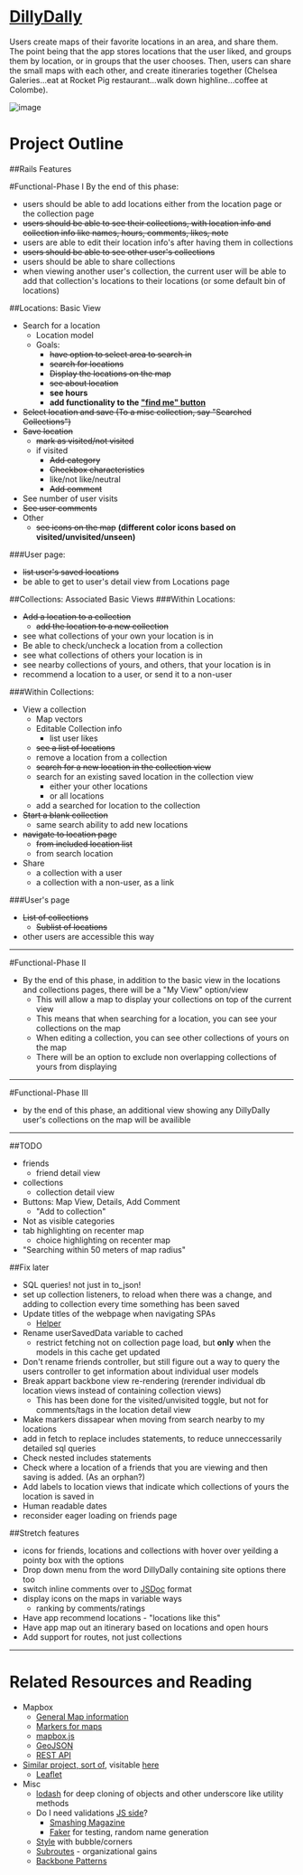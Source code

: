 [DillyDally](http://dillydally.herokuapp.com)
===

Users create maps of their favorite locations in an area, and share them. The point being that the app stores locations that the user liked, and groups them by location, or in groups that the user chooses. Then, users can share the small maps with each other, and create itineraries together (Chelsea Galeries…eat at Rocket Pig restaurant…walk down highline…coffee at Colombe).

![image](http://imgur.com/aOfKpAP.png)

Project Outline
===
##Rails Features

#Functional-Phase I
By the end of this phase:

* users should be able to add locations either from the location page or the collection page
* ~~users should be able to see their collections, with location info and collection info like names, hours, comments, likes, note~~
* users are able to edit their location info's after having them in collections
* ~~users should be able to see other user's collections~~
* users should be able to share collections
* when viewing another user's collection, the current user will be able to add that collection's locations to their locations (or some default bin of locations)


##Locations: Basic View
* Search for a location
	* Location model
	* Goals:
		* ~~have option to select area to search in~~
		* ~~search for locations~~
		* ~~Display the locations on the map~~
		* ~~see about location~~
		* **see hours**
		* **add functionality to the ["find me" button](http://www.mapbox.com/mapbox.js/example/v1.0.0/geolocation/)**
* ~~Select location and save (To a misc collection, say "Searched Collections")~~
* ~~Save location~~
	* ~~mark as visited/not visited~~
	* if visited
		* ~~Add category~~
		* ~~Checkbox characteristics~~
		* like/not like/neutral
		* ~~Add comment~~
* See number of user visits
* ~~See user comments~~
* Other
	* ~~see icons on the map~~ **(different color icons based on visited/unvisited/unseen)**
	
###User page:
* ~~list user's saved locations~~
* be able to get to user's detail view from Locations page


##Collections: Associated Basic Views
###Within Locations:
* ~~Add a location to a collection~~
	* ~~add the location to a new collection~~
* see what collections of your own your location is in
* Be able to check/uncheck a location from a collection
* see what collections of others your location is in
* see nearby collections of yours, and others, that your location is in
* recommend a location to a user, or send it to a non-user

###Within Collections:
* View a collection
	* Map vectors
	* Editable Collection info
		* list user likes
	* ~~see a list of locations~~
	* remove a location from a collection
	* ~~search for a new location in the collection view~~
	* search for an existing saved location in the collection view
		* either your other locations
		* or all locations
	* add a searched for location to the collection
* ~~Start a blank collection~~
	* same search ability to add new locations
* ~~navigate to location page~~
	* ~~from included location list~~
	* from search location
* Share
	* a collection with a user
	* a collection with a non-user, as a link

###User's page
* ~~List of collections~~
	* ~~Sublist of locations~~
* other users are accessible this way

---

#Functional-Phase II
* By the end of this phase, in addition to the basic view in the locations and collections pages, there will be a "My View" option/view
	* This will allow a map to display your collections on top of the current view
	* This means that when searching for a location, you can see your collections on the map
	* When editing a collection, you can see other collections of yours on the map
	* There will be an option to exclude non overlapping collections of yours from displaying

---

#Functional-Phase III
* by the end of this phase, an additional view showing any DillyDally user's collections on the map will be availible

---

##TODO
* friends
	* friend detail view
* collections
	* collection detail view
* Buttons: Map View, Details, Add Comment
	* "Add to collection"
* Not as visible categories
* tab highlighting on recenter map
	* choice highlighting on recenter map
* "Searching within 50 meters of map radius"



##Fix later
* SQL queries! not just in to_json!
* set up collection listeners, to reload when there was a change, and adding to collection every time something has been saved
* Update titles of the webpage when navigating SPAs
	* [Helper](https://github.com/pwhisenhunt/Backbonejs-Router-Title-Helper)
* Rename userSavedData variable to cached
	* restrict fetching not on collection page load, but **only** when the models in this cache get updated
* Don't rename friends controller, but still figure out a way to query the users controller to get information about individual user models
* Break appart backbone view re-rendering (rerender individual db location views instead of containing collection views)
	* This has been done for the visited/unvisited toggle, but not for comments/tags in the location detail view
* Make markers dissapear when moving from search nearby to my locations
* add in fetch to replace includes statements, to reduce unneccessarily detailed sql queries
* Check nested includes statements
* Check where a location of a friends that you are viewing and then saving is added. (As an orphan?)
* Add labels to location views that indicate which collections of yours the location is saved in
* Human readable dates
* reconsider eager loading on friends page

##Stretch features
* icons for friends, locations and collections with hover over yeilding a pointy box with the options
* Drop down menu from the word DillyDally containing site options there too
* switch inline comments over to [JSDoc](http://en.wikipedia.org/wiki/JSDoc) format
* display icons on the maps in variable ways
	* ranking by comments/ratings
* Have app recommend locations - "locations like this"
* Have app map out an itinerary based on locations and open hours
* Add support for routes, not just collections

---

Related Resources and Reading
===
* Mapbox
	* [General Map information](http://www.mapbox.com/developers/guide/) 
	* [Markers for maps](http://mapbox.com/maki/)
	* [mapbox.js](http://www.mapbox.com/mapbox.js/api/v1.3.1/)
	* [GeoJSON](http://www.geojson.org/)
	* [REST API](http://www.mapbox.com/developers/api/#map_resources)
* [Similar project, sort of](https://github.com/tmcw/togeojson/), visitable [here](http://geojson.io/)
	* [Leaflet](https://github.com/Leaflet/Leaflet.draw)
* Misc
	* [lodash](http://lodash.com/) for deep cloning of objects and other underscore like utility methods
	* Do I need validations [JS side](http://coding.smashingmagazine.com/2013/08/09/backbone-js-tips-patterns/)?
		* [Smashing Magazine](https://shop.smashingmagazine.com/smashing-book-3-printed-and-or-ebook.html#comments)
		* [Faker](http://rubygems.org/gems/faker) for testing, random name generation
	* [Style](http://ilikepixels.co.uk/drop/bubbler/) with bubble/corners
	* [Subroutes](http://www.geekdave.com/2012/04/05/module-specific-subroutes-in-backbone/) - organizational gains
	* [Backbone Patterns](http://ricostacruz.com/backbone-patterns/)
